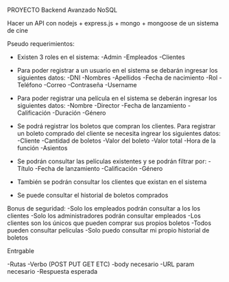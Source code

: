 PROYECTO Backend Avanzado NoSQL

Hacer un API con nodejs + express.js + mongo + mongoose de
un sistema de cine

Pseudo requerimientos:

- Existen 3 roles en el sistema:
    -Admin
    -Empleados
    -Clientes

- Para poder registrar a un usuario en el sistema se debarán ingresar los siguientes datos:
    -DNI
    -Nombres
    -Apellidos
    -Fecha de nacimiento
    -Rol
    -Teléfono
    -Correo
    -Contraseña
    -Username

- Para poder registrar una película en el sistema se deberán ingresar los siguientes datos:
    -Nombre
    -Director
    -Fecha de lanzamiento
    -Calificación
    -Duración
    -Género

- Se podrá registrar los boletos que compran los clientes. Para registrar un boleto comprado del cliente se necesita ingrear los siguientes datos:
    -Cliente
    -Cantidad de boletos
    -Valor del boleto
    -Valor total 
    -Hora de la función
    -Asientos

- Se podrán consultar las películas existentes y se podrán filtrar por:
    -Título
    -Fecha de lanzamiento
    -Calificación
    -Género

- También se podrán consultar los clientes que existan en el sistema

- Se puede consultar el historial de boletos comprados




Bonus de seguridad:
    -Solo los empleados podrán consultar a los los clientes
    -Solo los administradores podrán consultar empleados
    -Los clientes son los únicos que pueden comprar sus propios boletos
    -Todos pueden consultar películas
    -Solo puedo consultar mi propio historial de boletos




Entrgable

-Rutas
    -Verbo (POST PUT GET ETC)
    -body necesario
    -URL param necesario
    -Respuesta esperada